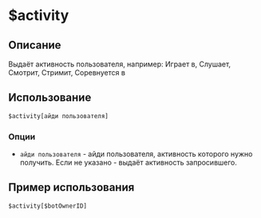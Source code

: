 # $activity

## Описание
Выдаёт активность пользователя, например: Играет в, Слушает, Смотрит, Стримит, Соревнуется в

## Использование
```js
$activity[айди пользователя]
```

### Опции
- `айди пользователя` - айди пользователя, активность которого нужно получить. Если не указано - выдаёт активность запросившего.

## Пример использования
```javascript
$activity[$botOwnerID]
```

